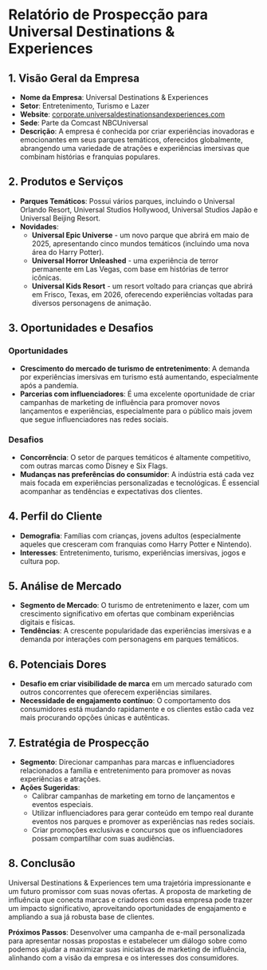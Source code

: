 # Relatório de Prospecção para Universal Destinations & Experiences

## 1. Visão Geral da Empresa
- **Nome da Empresa**: Universal Destinations & Experiences
- **Setor**: Entretenimento, Turismo e Lazer
- **Website**: [corporate.universaldestinationsandexperiences.com](https://corporate.universaldestinationsandexperiences.com)
- **Sede**: Parte da Comcast NBCUniversal
- **Descrição**: A empresa é conhecida por criar experiências inovadoras e emocionantes em seus parques temáticos, oferecidos globalmente, abrangendo uma variedade de atrações e experiências imersivas que combinam histórias e franquias populares.

## 2. Produtos e Serviços
- **Parques Temáticos**: Possui vários parques, incluindo o Universal Orlando Resort, Universal Studios Hollywood, Universal Studios Japão e Universal Beijing Resort.
- **Novidades**: 
  - **Universal Epic Universe** - um novo parque que abrirá em maio de 2025, apresentando cinco mundos temáticos (incluindo uma nova área do Harry Potter).
  - **Universal Horror Unleashed** - uma experiência de terror permanente em Las Vegas, com base em histórias de terror icônicas.
  - **Universal Kids Resort** - um resort voltado para crianças que abrirá em Frisco, Texas, em 2026, oferecendo experiências voltadas para diversos personagens de animação.

## 3. Oportunidades e Desafios
### Oportunidades
- **Crescimento do mercado de turismo de entretenimento**: A demanda por experiências imersivas em turismo está aumentando, especialmente após a pandemia.
- **Parcerias com influenciadores**: É uma excelente oportunidade de criar campanhas de marketing de influência para promover novos lançamentos e experiências, especialmente para o público mais jovem que segue influenciadores nas redes sociais.
  
### Desafios
- **Concorrência**: O setor de parques temáticos é altamente competitivo, com outras marcas como Disney e Six Flags.
- **Mudanças nas preferências do consumidor**: A indústria está cada vez mais focada em experiências personalizadas e tecnológicas. É essencial acompanhar as tendências e expectativas dos clientes.

## 4. Perfil do Cliente
- **Demografia**: Famílias com crianças, jovens adultos (especialmente aqueles que cresceram com franquias como Harry Potter e Nintendo).
- **Interesses**: Entretenimento, turismo, experiências imersivas, jogos e cultura pop.
  
## 5. Análise de Mercado
- **Segmento de Mercado**: O turismo de entretenimento e lazer, com um crescimento significativo em ofertas que combinam experiências digitais e físicas.
- **Tendências**: A crescente popularidade das experiências imersivas e a demanda por interações com personagens em parques temáticos.

## 6. Potenciais Dores
- **Desafio em criar visibilidade de marca** em um mercado saturado com outros concorrentes que oferecem experiências similares.
- **Necessidade de engajamento contínuo**: O comportamento dos consumidores está mudando rapidamente e os clientes estão cada vez mais procurando opções únicas e autênticas.

## 7. Estratégia de Prospecção
- **Segmento**: Direcionar campanhas para marcas e influenciadores relacionados a família e entretenimento para promover as novas experiências e atrações.
- **Ações Sugeridas**:
  - Calibrar campanhas de marketing em torno de lançamentos e eventos especiais.
  - Utilizar influenciadores para gerar conteúdo em tempo real durante eventos nos parques e promover as experiências nas redes sociais.
  - Criar promoções exclusivas e concursos que os influenciadores possam compartilhar com suas audiências.

## 8. Conclusão
Universal Destinations & Experiences tem uma trajetória impressionante e um futuro promissor com suas novas ofertas. A proposta de marketing de influência que conecta marcas e criadores com essa empresa pode trazer um impacto significativo, aproveitando oportunidades de engajamento e ampliando a sua já robusta base de clientes.

**Próximos Passos**: Desenvolver uma campanha de e-mail personalizada para apresentar nossas propostas e estabelecer um diálogo sobre como podemos ajudar a maximizar suas iniciativas de marketing de influência, alinhando com a visão da empresa e os interesses dos consumidores.